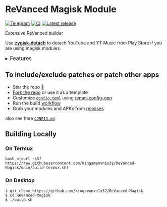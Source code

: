 # ReVanced Magisk Module
[![Telegram](https://img.shields.io/badge/Telegram-2CA5E0?style=for-the-badge&logo=telegram&logoColor=white)](https://t.me/revanced_kingsmanvn)
[![CI](https://github.com/kingsmanvn1x32/ReVanced-Magisk/actions/workflows/ci.yml/badge.svg?event=schedule)](https://github.com/kingsmanvn1x32/ReVanced-Magisk/actions/workflows/ci.yml)
[![Latest release](https://img.shields.io/github/v/release/kingsmanvn1x32/ReVanced-Magisk?style=flat-square)](https://github.com/kingsmanvn1x32/ReVanced-Magisk/releases/latest)

Extensive ReVanced builder

Use [**zygisk-detach**](https://github.com/j-hc/zygisk-detach) to detach YouTube and YT Music from Play Store if you are using magisk modules.

<details><summary><big>Features</big></summary>
<ul>
 <li>Support all present and future ReVanced and <a href="https://github.com/inotia00/revanced-patches">ReVanced Extended</a> apps</li>
 <li> Can build Magisk modules and non-root APKs</li>
 <li> Updated daily with the latest versions of apps and patches</li>
 <li> Optimize APKs and modules for size</li>
 <li> Modules</li>
    <ul>
     <li> recompile invalidated odex for faster usage</li>
     <li> receive updates from Magisk app</li>
     <li> do not break safetynet or trigger root detections</li>
     <li> handle installation of the correct version of the stock app and all that</li>
     <li> support Magisk and KernelSU</li>
    </ul>
</ul>
Note that the <a href="../../actions/workflows/ci.yml">CI workflow</a> is scheduled to build the modules and APKs everyday using GitHub Actions if there is a change in ReVanced patches. You may want to disable it.
</details>

## To include/exclude patches or patch other apps

 * Star the repo :eyes:
 * [Fork the repo](https://github.com/kingsmanvn1x32/ReVanced-Magisk/fork) or use it as a template
 * Customize [`config.toml`](./config.toml) using [rvmm-config-gen](https://j-hc.github.io/rvmm-config-gen/)
 * Run the build [workflow](../../actions/workflows/build.yml)
 * Grab your modules and APKs from [releases](../../releases)

also see here [`CONFIG.md`](./CONFIG.md)

## Building Locally
### On Termux
```console
bash <(curl -sSf https://raw.githubusercontent.com/kingsmanvn1x32/ReVanced-Magisk/main/build-termux.sh)
```

### On Desktop
```console
$ git clone https://github.com/kingsmanvn1x32/ReVanced-Magisk
$ cd ReVanced-Magisk
$ ./build.sh
```
